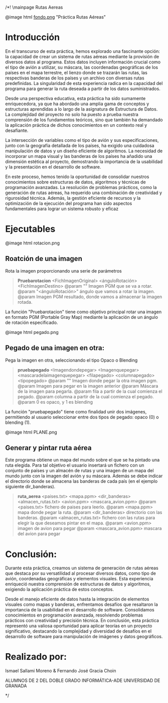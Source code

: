 /*! \mainpage Rutas Aereas

@image html [fondo.png](https://github.com/Ismael-Sallami/Air-lines-Project/blob/main/rutas_aereas/doc/fondo.png) "Práctica Rutas Aéreas"

# Introducción

En el transcurso de esta práctica, hemos explorado una fascinante opción: la capacidad de crear un sistema de rutas aéreas mediante la provisión de diversos datos al programa. Estos datos incluyen información crucial como el tipo de avión a utilizar, su máscara, las coordenadas geográficas de los países en el mapa terrestre, el lienzo donde se trazarán las rutas, las respectivas banderas de los países y un archivo con diversas rutas predefinidas. La singularidad de esta experiencia radica en la capacidad del programa para generar la ruta deseada a partir de los datos suministrados.

Desde una perspectiva educativa, esta práctica ha sido sumamente enriquecedora, ya que ha abordado una amplia gama de conceptos y estructuras aprendidas a lo largo de la asignatura de Estructura de Datos. La complejidad del proyecto no solo ha puesto a prueba nuestra comprensión de los fundamentos teóricos, sino que también ha demandado la aplicación práctica de dichos conocimientos en un contexto real y desafiante.

La intersección de variables como el tipo de avión y sus especificaciones, junto con la geografía detallada de los países, ha exigido una cuidadosa manipulación de datos y un diseño eficiente de algoritmos. La necesidad de incorporar un mapa visual y las banderas de los países ha añadido una dimensión estética al proyecto, demostrando la importancia de la usabilidad y la presentación en el desarrollo de software.

En este proceso, hemos tenido la oportunidad de consolidar nuestros conocimientos sobre estructuras de datos, algoritmos y técnicas de programación avanzadas. La resolución de problemas prácticos, como la generación de rutas aéreas, ha requerido una combinación de creatividad y rigurosidad técnica. Además, la gestión eficiente de recursos y la optimización de la ejecución del programa han sido aspectos fundamentales para lograr un sistema robusto y eficaz

# Ejecutables

@image html rotacion.png
## Roatción de una imagen

Rota la imagen proporcionando una serie de parámetros

> __Pruebarotacion__ \<FichImagenOriginal\> \<ánguloRotación\> \<FichImagenDestino\>
@param "<FichImagenOriginal>" Imagen PGM que se va a rotar.
@param "<ánguloRotación>" ángulo que vamos a rotar la imagen.
@param <FichImagenDestino> Imagen PGM resultado, donde vamos a almacenar la imagen rotada.

La función "Pruebarotacion" tiene como objetivo principal rotar una imagen en formato PGM (Portable Gray Map) mediante la aplicación de un ángulo de rotación especificado.

@image html pegado.png
## Pegado de una imagen en otra:
Pega la imagen en otra, seleccionando el tipo Opaco o Blending

> __pruebapegado__ \<Imagendondepegar\> \<Imagenquepegar\> \<mascaradelaimagenquepegar\> \<filapegado\> \<columnapegado\> \<tipopegado\>
@param "<Imagendondepegar>" Imagen  donde pegar la otra imagen pgm.
@param <Imagenquepegar> Imagen para pegar en la imagen anterior 
@param <mascaradelaimagenquepegar> Máscara de la imagen para pegarla.
@param <filapegado> fila a partir de la cual comienza el pegado.
@param <columnapegado> columna a partir de la cual comienza el pegado.
@param <tipopegado> 0 es opaco, y 1 es blending

La función "pruebapegado" tiene como finalidad unir dos imágenes, permitiendo al usuario seleccionar entre dos tipos de pegado: opaco (0) o blending (1). 

@image html PLANE.png
## Generar y pintar ruta aérea

Este programa obtiene un mapa del mundo sobre el que se ha pintado una ruta elegida. Para
tal objetivo el usuario insertará un fichero con un conjunto de países y un almacén de rutas y una imagen de un mapa del mundo
junto con la imagen del avión y su máscara. Además se debe indicar el directorio donde se
almacena las banderas de cada país (en el ejemplo siguiente dir_banderas). 
> __ruta_aerea__ \<paises.txt\> \<mapa.ppm\> \<dir_banderas\> \<almacen_rutas.txt\> \<avion.ppm\> \<mascara_avion.ppm\>
@param <paises.txt> fichero de paises para leerlo.
@param <mapa.ppm> mapa donde pegar la ruta.
@param <dir_banderas> directorio con las banderas.
@param <almacen_rutas.txt> fichero con las rutas para elegir la que deseamos pintar en el mapa.
@param <avion.ppm> imagen de avion para pegar
@param <mascara_avion.ppm> mascara del avion para pegar


# Conclusión: 

Durante esta práctica, creamos un sistema de generación de rutas aéreas que destaca por su versatilidad al procesar diversos datos, como tipo de avión, coordenadas geográficas y elementos visuales. Esta experiencia enriqueció nuestra comprensión de estructuras de datos y algoritmos, exigiendo la aplicación práctica de estos conceptos.

Desde el manejo eficiente de datos hasta la integración de elementos visuales como mapas y banderas, enfrentamos desafíos que resaltaron la importancia de la usabilidad en el desarrollo de software. Consolidamos conocimientos en programación avanzada, resolviendo problemas prácticos con creatividad y precisión técnica. En conclusión, esta práctica representó una valiosa oportunidad para aplicar teorías en un proyecto significativo, destacando la complejidad y diversidad de desafíos en el desarrollo de software para manipulación de imágenes y datos geográficos.

# Realizado por:

Ismael Sallami Moreno & Fernando José Gracia Choin

ALUMNOS DE 2 DEL DOBLE GRADO INFORMÁTICA-ADE
UNIVERSIDAD DE GRANADA


*/
